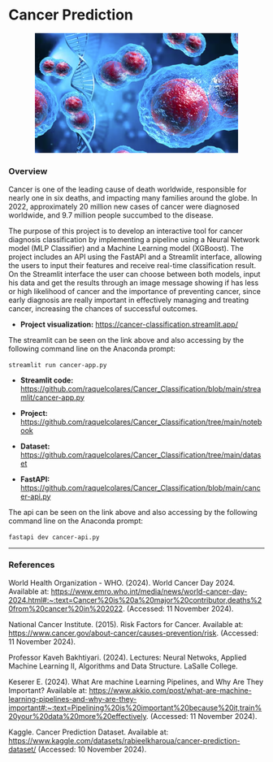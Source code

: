 # Cancer Prediction

<p align="center">
    <img width="400" src="https://github.com/raquelcolares/Cancer_Classification/blob/main/cancer.png">
</p>


### Overview

Cancer is one of the leading cause of death worldwide, responsible for nearly one in six deaths, and impacting many families around the globe. In 2022, approximately 20 million new cases of cancer were diagnosed worldwide, and 9.7 million people succumbed to the disease.

The purpose of this project is to develop an interactive tool for cancer diagnosis classification by implementing a pipeline using a Neural Network model (MLP Classifier) and a Machine Learning model (XGBoost). The project includes an API using the FastAPI and a Streamlit interface, allowing the users to input their features and receive real-time classification result. On the Streamlit interface the user can choose between both models, input his data and get the results through an image message showing if has less or high likelihood of cancer and the importance of preventing cancer, since early diagnosis are really important in effectively managing and treating cancer, increasing the chances of successful outcomes.

- **Project visualization:** https://cancer-classification.streamlit.app/

The streamlit can be seen on the link above and also accessing by the following command line on the Anaconda prompt:

`streamlit run cancer-app.py`

- **Streamlit code:**
https://github.com/raquelcolares/Cancer_Classification/blob/main/streamlit/cancer-app.py

- **Project:**
  https://github.com/raquelcolares/Cancer_Classification/tree/main/notebook

- **Dataset:**
  https://github.com/raquelcolares/Cancer_Classification/tree/main/dataset

- **FastAPI:**
https://github.com/raquelcolares/Cancer_Classification/blob/main/cancer-api.py  

The api can be seen on the link above and also accessing by the following command line on the Anaconda prompt:

`fastapi dev cancer-api.py`


  

-------

### References

World Health Organization - WHO. (2024). World Cancer Day 2024. Available at: https://www.emro.who.int/media/news/world-cancer-day-2024.html#:~:text=Cancer%20is%20a%20major%20contributor,deaths%20from%20cancer%20in%202022. (Accessed: 11 November 2024).

National Cancer Institute. (2015). Risk Factors for Cancer. Available at: https://www.cancer.gov/about-cancer/causes-prevention/risk. (Accessed: 11 November 2024).

Professor Kaveh Bakhtiyari. (2024). Lectures: Neural Netwoks, Applied Machine Learning II, Algorithms and Data Structure. LaSalle College.

Keserer E. (2024). What Are machine Learning Pipelines, and Why Are They Important? Available at: https://www.akkio.com/post/what-are-machine-learning-pipelines-and-why-are-they-important#:~:text=Pipelining%20is%20important%20because%20it,train%20your%20data%20more%20effectively. (Accessed: 11 November 2024).

Kaggle. Cancer Prediction Dataset. Available at: https://www.kaggle.com/datasets/rabieelkharoua/cancer-prediction-dataset/ (Accessed: 10 November 2024).
